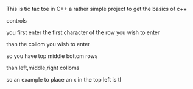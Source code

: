 This is tic tac toe in C++ a rather simple project to get the basics of c++

controls

you first enter the first character of the row you wish to enter

than the collom you wish to enter

so you have top middle bottom rows

than left,middle,right colloms

so an example to place an x in the top left is tl
